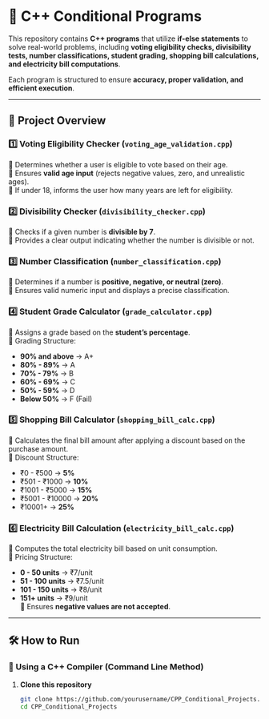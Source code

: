 # 🚀 C++ Conditional Programs  

This repository contains **C++ programs** that utilize **if-else statements** to solve real-world problems, including **voting eligibility checks, divisibility tests, number classifications, student grading, shopping bill calculations, and electricity bill computations**.  

Each program is structured to ensure **accuracy, proper validation, and efficient execution**.  

---

## 📌 Project Overview  

### **1️⃣ Voting Eligibility Checker (`voting_age_validation.cpp`)**  
🔹 Determines whether a user is eligible to vote based on their age.  
🔹 Ensures **valid age input** (rejects negative values, zero, and unrealistic ages).  
🔹 If under 18, informs the user how many years are left for eligibility.  

### **2️⃣ Divisibility Checker (`divisibility_checker.cpp`)**  
🔹 Checks if a given number is **divisible by 7**.  
🔹 Provides a clear output indicating whether the number is divisible or not.  

### **3️⃣ Number Classification (`number_classification.cpp`)**  
🔹 Determines if a number is **positive, negative, or neutral (zero)**.  
🔹 Ensures valid numeric input and displays a precise classification.  

### **4️⃣ Student Grade Calculator (`grade_calculator.cpp`)**  
🔹 Assigns a grade based on the **student’s percentage**.  
🔹 Grading Structure:  
   - **90% and above** → A+  
   - **80% - 89%** → A  
   - **70% - 79%** → B  
   - **60% - 69%** → C  
   - **50% - 59%** → D  
   - **Below 50%** → F (Fail)  

### **5️⃣ Shopping Bill Calculator (`shopping_bill_calc.cpp`)**  
🔹 Calculates the final bill amount after applying a discount based on the purchase amount.  
🔹 Discount Structure:  
   - ₹0 - ₹500 → **5%**  
   - ₹501 - ₹1000 → **10%**  
   - ₹1001 - ₹5000 → **15%**  
   - ₹5001 - ₹10000 → **20%**  
   - ₹10001+ → **25%**  

### **6️⃣ Electricity Bill Calculation (`electricity_bill_calc.cpp`)**  
🔹 Computes the total electricity bill based on unit consumption.  
🔹 Pricing Structure:  
   - **0 - 50 units** → ₹7/unit  
   - **51 - 100 units** → ₹7.5/unit  
   - **101 - 150 units** → ₹8/unit  
   - **151+ units** → ₹9/unit  
🔹 Ensures **negative values are not accepted**.  

---

## 🛠️ How to Run  

### **🔹 Using a C++ Compiler (Command Line Method)**  
1. **Clone this repository**  
   ```sh
   git clone https://github.com/yourusername/CPP_Conditional_Projects.git
   cd CPP_Conditional_Projects

